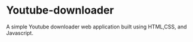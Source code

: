 # Youtube-downloader
 A simple Youtube downloader web application built using HTML,CSS, and Javascript.
